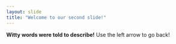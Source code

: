 ```yaml
---
layout: slide
title: "Welcome to our second slide!"
---
```

**Witty words were told to describe!** 
Use the left arrow to go back!
